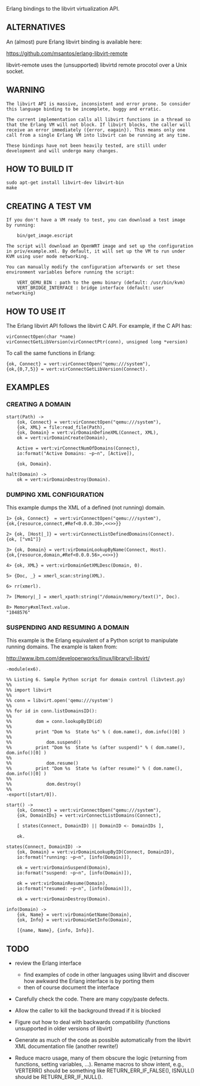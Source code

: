 
Erlang bindings to the libvirt virtualization API.


## ALTERNATIVES

An (almost) pure Erlang libvirt binding is available here:

<https://github.com/msantos/erlang-libvirt-remote>

libvirt-remote uses the (unsupported) libvirtd remote procotol over a
Unix socket.


## WARNING

    The libvirt API is massive, inconsistent and error prone. So consider
    this language binding to be incomplete, buggy and erratic.

    The current implementation calls all libvirt functions in a thread so
    that the Erlang VM will not block. If libvirt blocks, the caller will
    receive an error immediately ({error, eagain}). This means only one
    call from a single Erlang VM into libvirt can be running at any time.

    These bindings have not been heavily tested, are still under
    development and will undergo many changes.


## HOW TO BUILD IT

    sudo apt-get install libvirt-dev libvirt-bin
    make

## CREATING A TEST VM

    If you don't have a VM ready to test, you can download a test image
    by running:

        bin/get_image.escript

    The script will download an OpenWRT image and set up the configuration
    in priv/example.xml. By default, it will set up the VM to run under
    KVM using user mode networking.

    You can manually modify the configuration afterwards or set these
    environment variables before running the script:

        VERT_QEMU_BIN : path to the qemu binary (default: /usr/bin/kvm)
        VERT_BRIDGE_INTERFACE : bridge interface (default: user networking)

## HOW TO USE IT

The Erlang libvirt API follows the libvirt C API. For example, if the
C API has:

    virConnectOpen(char *name)
    virConnectGetLibVersion(virConnectPtr(conn), unsigned long *version)

To call the same functions in Erlang:

    {ok, Connect} = vert:virConnectOpen("qemu:///system"),
    {ok,{0,7,5}} = vert:virConnectGetLibVersion(Connect).



## EXAMPLES

### CREATING A DOMAIN

    start(Path) ->
        {ok, Connect} = vert:virConnectOpen("qemu:///system"),
        {ok, XML} = file:read_file(Path),
        {ok, Domain} = vert:virDomainDefineXML(Connect, XML),
        ok = vert:virDomainCreate(Domain),

        Active = vert:virConnectNumOfDomains(Connect),
        io:format("Active Domains: ~p~n", [Active]),

        {ok, Domain}.

    halt(Domain) ->
        ok = vert:virDomainDestroy(Domain).

### DUMPING XML CONFIGURATION

This example dumps the XML of a defined (not running) domain.

    1> {ok, Connect}  = vert:virConnectOpen("qemu:///system"),
    {ok,{resource,connect,#Ref<0.0.0.30>,<<>>}}

    2> {ok, [Host|_]} = vert:virConnectListDefinedDomains(Connect).
    {ok, ["vm1"]}

    3> {ok, Domain} = vert:virDomainLookupByName(Connect, Host).
    {ok,{resource,domain,#Ref<0.0.0.56>,<<>>}}

    4> {ok, XML} = vert:virDomainGetXMLDesc(Domain, 0).

    5> {Doc, _} = xmerl_scan:string(XML).

    6> rr(xmerl).

    7> [Memory|_] = xmerl_xpath:string("/domain/memory/text()", Doc).

    8> Memory#xmlText.value.
    "1048576"

### SUSPENDING AND RESUMING A DOMAIN

This example is the Erlang equivalent of a Python script to manipulate
running domains. The example is taken from:

<http://www.ibm.com/developerworks/linux/library/l-libvirt/>


    -module(ex6).

    %% Listing 6. Sample Python script for domain control (libvtest.py)
    %%
    %% import libvirt
    %%
    %% conn = libvirt.open('qemu:///system')
    %%
    %% for id in conn.listDomainsID():
    %%
    %%         dom = conn.lookupByID(id)
    %%
    %%         print "Dom %s  State %s" % ( dom.name(), dom.info()[0] )
    %%
    %%             dom.suspend()
    %%         print "Dom %s  State %s (after suspend)" % ( dom.name(), dom.info()[0] )
    %%
    %%             dom.resume()
    %%         print "Dom %s  State %s (after resume)" % ( dom.name(), dom.info()[0] )
    %%
    %%             dom.destroy()
    %%
    -export([start/0]).

    start() ->
        {ok, Connect} = vert:virConnectOpen("qemu:///system"),
        {ok, DomainIDs} = vert:virConnectListDomains(Connect),

        [ states(Connect, DomainID) || DomainID <- DomainIDs ],

        ok.

    states(Connect, DomainID) ->
        {ok, Domain} = vert:virDomainLookupByID(Connect, DomainID),
        io:format("running: ~p~n", [info(Domain)]),

        ok = vert:virDomainSuspend(Domain),
        io:format("suspend: ~p~n", [info(Domain)]),

        ok = vert:virDomainResume(Domain),
        io:format("resumed: ~p~n", [info(Domain)]),

        ok = vert:virDomainDestroy(Domain).

    info(Domain) ->
        {ok, Name} = vert:virDomainGetName(Domain),
        {ok, Info} = vert:virDomainGetInfo(Domain),

        [{name, Name}, {info, Info}].


## TODO

* review the Erlang interface
    * find examples of code in other languages using libvirt and discover
      how awkward the Erlang interface is by porting them
    * then of course document the interface

* Carefully check the code. There are many copy/paste defects.

* Allow the caller to kill the background thread if it is blocked

* Figure out how to deal with backwards compatibility (functions
  unsupported in older versions of libvirt)

* Generate as much of the code as possible automatically from the libvirt
  XML documentation file (another rewrite!)

* Reduce macro usage, many of them obscure the logic (returning from
  functions, setting variables, ...). Rename macros to show intent, e.g.,
  VERTERR() should be something like RETURN\_ERR\_IF\_FALSE(), ISNULL()
  should be RETURN\_ERR\_IF\_NULL().
